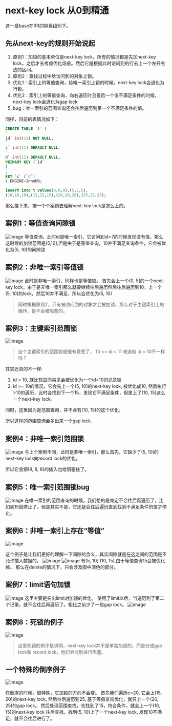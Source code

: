 # next-key lock 从0到精通

这一章base在RR的隔离级别下。
## 先从next-key的规则开始说起

1. 原则1：加锁的基本单位是next-key lock。所有的情况都是先加next-key lock，之后才去考虑优化场景。然后它是根据此时访问到的行去上一个左开右边的区间。
2. 原则2：查找过程中给访问到的对象上锁。
3. 优化1：索引上的等值查询，给唯一索引上锁的时候，next-key lock会退化为行锁。
4. 优化2：索引上的等值查询，向右遍历时且最后一个值不满足条件的时候，next-key lock会退化为gap lock
5. bug：唯一索引的范围查询还会往后遍历到第一个不满足条件的值。

同样，目前的表情况如下：
```sql
CREATE TABLE `t` (
`
id` int(11) NOT NULL,
`
c` int(11) DEFAULT NULL,
`
d` int(11) DEFAULT NULL,
PRIMARY KEY (`id`
)
,
KEY `c` (`c`)
) ENGINE=InnoDB;

insert into t values(0,0,0),(5,5,5),
(10,10,10),(15,15,15),(20,20,20),(25,25,25);
```
那么接下来，按一个个案例去理解next-key lock是怎么上的。

## 案例1：等值查询间隙锁
![image](./19-1.png)
等值查询，此时id是唯一索引，它访问到id=7的时候发现没有值，那么这时候的加锁范围是(5,10],但是由于是等值查询，10并不满足查询条件，它会被优化为(5, 10)的间隙锁

## 案例2：非唯一索引等值锁
![image](./19-2.png)
此时是非唯一索引，同样也是等值锁。
首先会上一个(0, 5]的一个next-key lock，由于是非唯一索引那么就要继续往后遍历然后往后遍历到10，上一个(5, 10]的lock，然后10并不满足，所以会优化为(5, 10)

> 同时根据原则2，只有被访问到的对象才会被加锁，那么对于主键索引上的操作，是不会被阻塞的。

## 案例3：主键索引范围锁
![image](./19-3.png)
> 这个主键索引的范围锁就很有意思了， 10 <= id < 11 难道和 id = 10不一样吗？

其实还真的不一样:
1. id = 10, 就比较显而易见会被优化为一个id=10的记录锁
2. id >= 10的情况，它会先上一个(5, 10]的next-key lock, 被优化成10, 然后执行>10的遍历，此时会找到下一个15，发现它不满足条件，但是上了(10, 15]这么一个next-key lock。

同时，这里因为是范围查询，并不会有(10, 15)的这个优化。

所以这样的范围查询会多出来一个gap lock.

## 案例4：非唯一索引范围锁
![image](./19-4.png)
与上个案例不同，此时是非唯一索引，那么首先，它缺少了(5, 10]的next-key lock向record lock的优化。

所以它会把(8, 8, 8)的插入也给阻塞住了。
## 案例5：唯一索引范围锁bug
![image](./19-5.png)
在唯一索引的范围查询的时候，我们想的是肯定不会往后再遍历了，比如到15就停止了，但是其实不是，它还是会往后遍历直到找到不满足条件的值才停止。
## 案例6：非唯一索引上存在“等值”
![image](./19-6.png)

这个例子是让我们更好的理解一下间隙的含义，其实间隙就是在这之间的范围是不允许插入数据的。
![image](./19-6-2.png)
![image](./19-6-3.png)
有(5, 10] (10, 15),由于等值查询15会被优化掉。
那么在delete的情况下，只会涉及图中深色的部分。
## 案例7：limit语句加锁
![image](./19-7.png)
这里主要是突出limit对加锁的优化。
使用了limit以后，当遍历到了第二个记录，就不会往后再遍历了。相比之前少了一段gap lock。
![image](./19-7-2.png)
## 案例8：死锁的例子
![image](./19-8.png)

> 这里死锁的例子是说明，next-key lock并不是单独加锁的，而是分成gap lock和 record lock，他们会分别进行阻塞。

## 一个特殊的倒序例子
![image](./19-9.png)

在倒序的时候，很特殊，它加锁的方向不会变。
首先我们遍历c=20, 它会上(15, 20]的next-key lock, 然后往后遍历到25, 基于等值查询优化，就只上一个(20, 25)的gap lock。
然后处理范围查找，先找到了15，符合条件，就会上一个(10, 15]的next-key lock
往后查找，找到(5, 10]上了一个next-key lock, 发现10不满足，就不会往后进行了。